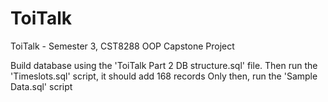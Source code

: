 # ToiTalk
ToiTalk - Semester 3, CST8288 OOP Capstone Project


Build database using the 'ToiTalk Part 2 DB structure.sql' file. Then run the 'Timeslots.sql' script, it should add 168 records
Only then, run the 'Sample Data.sql' script
